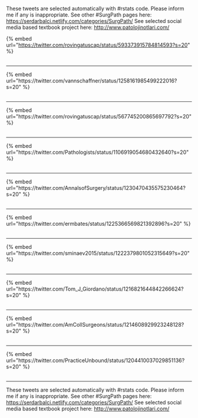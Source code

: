 

These tweets are selected automatically with #rstats code. Please inform me if any is inappropriate.
See other #SurgPath pages here: https://serdarbalci.netlify.com/categories/SurgPath/ 
See selected social media based textbook project here: http://www.patolojinotlari.com/

{% embed url="https://twitter.com/rovingatuscap/status/593373915784814593?s=20" %}<br>
<br>
<hr>
{% embed url="https://twitter.com/vannschaffner/status/1258161985499222016?s=20" %}<br>
<br>
<hr>
{% embed url="https://twitter.com/rovingatuscap/status/567745200865697792?s=20" %}<br>
<br>
<hr>
{% embed url="https://twitter.com/Pathologists/status/1106919054680432640?s=20" %}<br>
<br>
<hr>
{% embed url="https://twitter.com/AnnalsofSurgery/status/1230470435575230464?s=20" %}<br>
<br>
<hr>
{% embed url="https://twitter.com/ermbates/status/1225366569821392896?s=20" %}<br>
<br>
<hr>
{% embed url="https://twitter.com/sminaev2015/status/1222379801052315649?s=20" %}<br>
<br>
<hr>
{% embed url="https://twitter.com/Tom_J_Giordano/status/1216821644842266624?s=20" %}<br>
<br>
<hr>
{% embed url="https://twitter.com/AmCollSurgeons/status/1214608929923248128?s=20" %}<br>
<br>
<hr>
{% embed url="https://twitter.com/PracticeUnbound/status/1204410037029851136?s=20" %}<br>
<br>
<hr>


These tweets are selected automatically with #rstats code. Please inform me if any is inappropriate.
See other #SurgPath pages here: https://serdarbalci.netlify.com/categories/SurgPath/ 
See selected social media based textbook project here: http://www.patolojinotlari.com/
